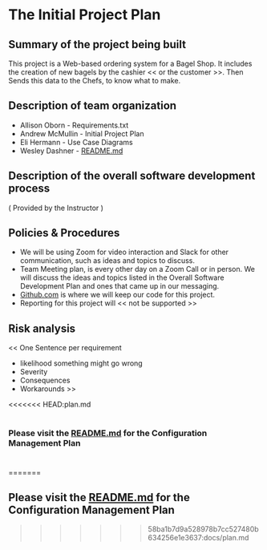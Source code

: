 # The Initial Project Plan

## Summary of the project being built
This project is a Web-based ordering system for a Bagel Shop. It includes the creation of new bagels by the cashier << or the customer >>. Then Sends this data to the Chefs, to know what to make. 

## Description of team organization
+ Allison Oborn - Requirements.txt
+ Andrew McMullin - Initial Project Plan
+ Eli Hermann - Use Case Diagrams
+ Wesley Dashner - [ README.md ](../README.md)

## Description of the overall software development process
( Provided by the Instructor )

## Policies & Procedures
+ We will be using Zoom for video interaction and Slack for other communication, such as ideas and topics to discuss. 
+ Team Meeting plan, is every other day on a Zoom Call or in person. We will discuss the ideas and topics listed in the Overall Software Development Plan and ones that came up in our messaging.
+ [Github.com](https://github.com/allieoborn/BagelBunch) is where we will keep our code for this project.
+ Reporting for this project will << not be supported >>

## Risk analysis
<<
One Sentence per requirement
+ likelihood something might go wrong
+ Severity 
+ Consequences 
+ Workarounds >>

<<<<<<< HEAD:plan.md
#
### Please visit the [README.md](README.md) for the Configuration Management Plan
#
=======
## Please visit the [README.md](../README.md) for the Configuration Management Plan
>>>>>>> 58ba1b7d9a528978b7cc527480b634256e1e3637:docs/plan.md
